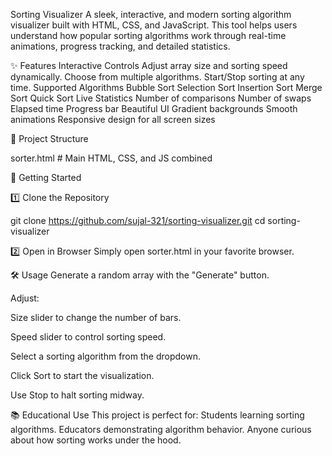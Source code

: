 
Sorting Visualizer
A sleek, interactive, and modern sorting algorithm visualizer built with HTML, CSS, and JavaScript.
This tool helps users understand how popular sorting algorithms work through real-time animations, progress tracking, and detailed statistics.



✨ Features
Interactive Controls
Adjust array size and sorting speed dynamically.
Choose from multiple algorithms.
Start/Stop sorting at any time.
Supported Algorithms
Bubble Sort
Selection Sort
Insertion Sort
Merge Sort
Quick Sort
Live Statistics
Number of comparisons
Number of swaps
Elapsed time
Progress bar
Beautiful UI
Gradient backgrounds
Smooth animations
Responsive design for all screen sizes

📂 Project Structure

sorter.html   # Main HTML, CSS, and JS combined

🚀 Getting Started

1️⃣ Clone the Repository

git clone https://github.com/sujal-321/sorting-visualizer.git
cd sorting-visualizer

2️⃣ Open in Browser
Simply open sorter.html in your favorite browser.

🛠 Usage
Generate a random array with the "Generate" button.

Adjust:

Size slider to change the number of bars.

Speed slider to control sorting speed.

Select a sorting algorithm from the dropdown.

Click Sort to start the visualization.

Use Stop to halt sorting midway.


📚 Educational Use
This project is perfect for:
Students learning sorting algorithms.
Educators demonstrating algorithm behavior.
Anyone curious about how sorting works under the hood.

